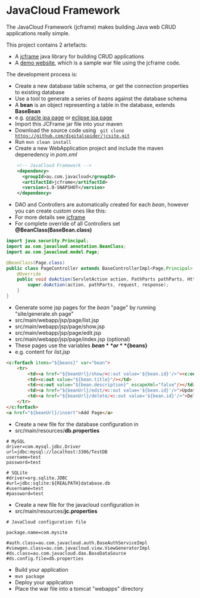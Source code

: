 # JavaCloud Framework

The JavaCloud Framework (jcframe) makes building Java web CRUD applications really simple.

This project contains 2 artefacts:
* A [jcframe](https://github.com/digitalspider/jcframe/tree/master/jcframe) java library for building CRUD applications
* A [demo website](https://github.com/digitalspider/jcframe/tree/master/site), which is a sample war file using the jcframe code.

The development process is:
* Create a new database table schema, or get the connection properties to existing database
* Use a tool to generate a series of *beans* against the database schema
 * A **bean** is an object representing a table in the database, extends **BaseBean**
 * e.g. [oracle jpa page](http://www.oracle.com/technetwork/developer-tools/eclipse/jpatutorial-2-092215.html) or [eclipse jpa page](http://help.eclipse.org/juno/index.jsp?topic=%2Forg.eclipse.jpt.doc.user%2Ftasks021.htm)
* Import this JCFrame jar file into your maven
 * Download the source code using <code> git clone https://github.com/digitalspider/jcsite.git </code>
 * Run <code>mvn clean install</code>
* Create a new WebApplication project and include the maven depenedency in *pom.xml*
```xml
    <!-- JavaCloud Framework -->
    <dependency>
      <groupId>au.com.javacloud</groupId>
      <artifactId>jcframe</artifactId>
      <version>1.0-SNAPSHOT</version>
    </dependency>
```
* DAO and Controllers are automatically created for each *bean*, however you can create custom ones like this:
 * For more details see [jcframe](https://github.com/digitalspider/jcframe/tree/master/jcframe)
 * For complete override of all Controllers set **@BeanClass(BaseBean.class)**
```java
import java.security.Principal;
import au.com.javacloud.annotation.BeanClass;
import au.com.javacloud.model.Page;

@BeanClass(Page.class)
public class PageController extends BaseControllerImpl<Page,Principal> {
    @Override
    public void doAction(ServletAction action, PathParts pathParts, HttpServletRequest request, HttpServletResponse response) throws ServletException, IOException {
        super.doAction(action, pathParts, request, response);
    }
}
```
* Generate some jsp pages for the *bean* "page" by running "site/generate.sh page"
 * src/main/webapp/jsp/page/list.jsp
 * src/main/webapp/jsp/page/show.jsp
 * src/main/webapp/jsp/page/edit.jsp
 * src/main/webapp/jsp/page/index.jsp (optional)
* These pages use the variables **${bean}** or **${beans}**
 * e.g. content for *list.jsp*
```html
<c:forEach items="${beans}" var="bean">
    <tr>
        <td><a href="${beanUrl}/show/<c:out value='${bean.id}'/>"><c:out value="${bean.id}" /></a></td>
        <td><c:out value="${bean.title}"/></td>
        <td><c:out value="${bean.description}" escapeXml="false"/></td>
        <td><a href="${beanUrl}/edit/<c:out value='${bean.id}'/>">Update</a></td>
        <td><a href="${beanUrl}/delete/<c:out value='${bean.id}'/>">Delete</a></td>
    </tr>
</c:forEach>
<a href="${beanUrl}/insert">Add Page</a>
```
* Create a new file for the database configuration in
 * src/main/resources/**db.properties**
```properties
# MySQL
driver=com.mysql.jdbc.Driver
url=jdbc:mysql://localhost:3306/TestDB
username=test
password=test

# SQLite
#driver=org.sqlite.JDBC
#url=jdbc:sqlite:${REALPATH}database.db
#username=test
#password=test
```
* Create a new file for the javacloud configuration in
 * src/main/resources/**jc.properties**
```properties
# JavaCloud configuration file

package.name=com.mysite

#auth.class=au.com.javacloud.auth.BaseAuthServiceImpl
#viewgen.class=au.com.javacloud.view.ViewGeneratorImpl
#ds.class=au.com.javacloud.dao.BaseDataSource
#ds.config.file=db.properties
```
* Build your application
 * <code>mvn package</code>
* Deploy your application
 * Place the war file into a tomcat "webapps" directory

